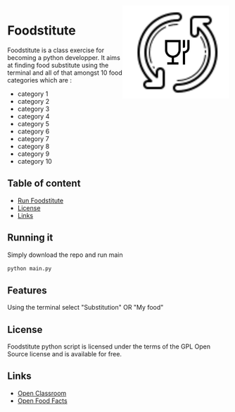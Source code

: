 <img src="img/logo.png" alt="Foodstitute" title="Foodstitute" align="right" />

Foodstitute
=================

Foodstitute is a class exercise for becoming a python developper.
It aims at finding food substitute using the terminal and all of that
amongst 10 food categories which are :

- category 1
- category 2
- category 3
- category 4
- category 5
- category 6
- category 7
- category 8
- category 9
- category 10

## Table of content

- [Run Foodstitute](#running-it)
- [License](#license)
- [Links](#links)

## Running it

Simply download the repo and run main
```bash
python main.py
```

## Features

Using the terminal select "Substitution" OR "My food"

## License

Foodstitute python script is licensed under the terms of the GPL Open Source
license and is available for free.

## Links

* [Open Classroom](https://openclassrooms.com)
* [Open Food Facts](https://world.openfoodfacts.org/)
